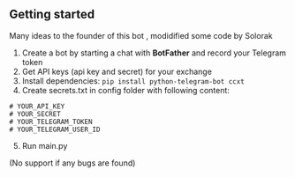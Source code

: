 ## Getting started

Many ideas to the founder of this bot , modidified some code by Solorak


1. Create a bot by starting a chat with **BotFather** and record your Telegram token
2. Get API keys (api key and secret) for your exchange
3. Install dependencies: `pip install python-telegram-bot ccxt`
4. Create secrets.txt in config folder with following content:
 ```
# YOUR_API_KEY
# YOUR_SECRET
# YOUR_TELEGRAM_TOKEN
# YOUR_TELEGRAM_USER_ID
```

5. Run main.py




(No support if any bugs are found)
